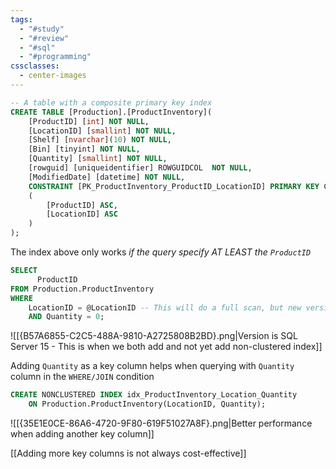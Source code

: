```yaml
---
tags:
  - "#study"
  - "#review"
  - "#sql"
  - "#programming"
cssclasses:
  - center-images
---
```

```sql
-- A table with a composite primary key index
CREATE TABLE [Production].[ProductInventory](
    [ProductID] [int] NOT NULL,
    [LocationID] [smallint] NOT NULL,
    [Shelf] [nvarchar](10) NOT NULL,
    [Bin] [tinyint] NOT NULL,
    [Quantity] [smallint] NOT NULL,
    [rowguid] [uniqueidentifier] ROWGUIDCOL  NOT NULL,
    [ModifiedDate] [datetime] NOT NULL,
    CONSTRAINT [PK_ProductInventory_ProductID_LocationID] PRIMARY KEY CLUSTERED 
    (
        [ProductID] ASC,
        [LocationID] ASC
    )
);
```

The index above only works *if the query specify AT LEAST the `ProductID`*

```sql
SELECT  
      ProductID
FROM Production.ProductInventory
WHERE 
    LocationID = @LocationID -- This will do a full scan, but new versions of MSSQL have now use clustered index
    AND Quantity = 0;
```

![[{B57A6855-C2C5-488A-9810-A2725808B2BD}.png|Version is SQL Server 15 - This is when we both add and not yet add non-clustered index]]


Adding `Quantity` as a key column helps when querying with `Quantity` column in the `WHERE/JOIN` condition

```sql
CREATE NONCLUSTERED INDEX idx_ProductInventory_Location_Quantity
    ON Production.ProductInventory(LocationID, Quantity);
```

![[{35E1E0CE-86A6-4720-9F80-619F51027A8F}.png|Better performance when adding another key column]]


[[Adding more key columns is not always cost-effective]]